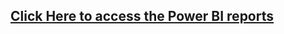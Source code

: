 ## [Click Here to access the Power BI reports](https://app.powerbi.com/view?r=eyJrIjoiMjIzNWRmMDUtMTliZi00YTQxLWE2YTktYmQ4OTVhMWJmOWYwIiwidCI6IjZhYmZjNzNmLWRhNjQtNDEzNy05ZjlmLTE1ZmFhZTU2ZjY4NSIsImMiOjN9)


